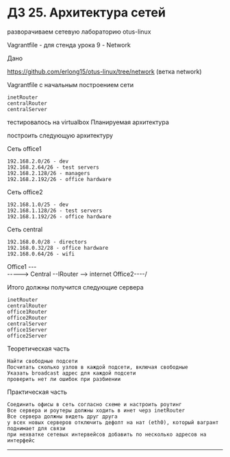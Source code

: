 # ДЗ 25. Архитектура сетей

разворачиваем сетевую лабораторию
otus-linux

Vagrantfile - для стенда урока 9 - Network

Дано

https://github.com/erlong15/otus-linux/tree/network (ветка network)

Vagrantfile с начальным построением сети

    inetRouter
    centralRouter
    centralServer

тестировалось на virtualbox
Планируемая архитектура

построить следующую архитектуру

Сеть office1

    192.168.2.0/26 - dev
    192.168.2.64/26 - test servers
    192.168.2.128/26 - managers
    192.168.2.192/26 - office hardware

Сеть office2

    192.168.1.0/25 - dev
    192.168.1.128/26 - test servers
    192.168.1.192/26 - office hardware

Сеть central

    192.168.0.0/28 - directors
    192.168.0.32/28 - office hardware
    192.168.0.64/26 - wifi

Office1 ---\
                   -----> Central --IRouter --> internet
Office2----/

Итого должны получится следующие сервера

    inetRouter
    centralRouter
    office1Router
    office2Router
    centralServer
    office1Server
    office2Server

Теоретическая часть

    Найти свободные подсети
    Посчитать сколько узлов в каждой подсети, включая свободные
    Указать broadcast адрес для каждой подсети
    проверить нет ли ошибок при разбиении

Практическая часть

    Соединить офисы в сеть согласно схеме и настроить роутинг
    Все сервера и роутеры должны ходить в инет черз inetRouter
    Все сервера должны видеть друг друга
    у всех новых серверов отключить дефолт на нат (eth0), который вагрант поднимает для связи
    при нехватке сетевых интервейсов добавить по несколько адресов на интерфейс

----
